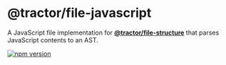# @tractor/file-javascript

A JavaScript file implementation for [**@tractor/file-structure**](https://github.com/TradeMe/tractor/tree/master/packages/tractor-file-structure) that parses JavaScript contents to an AST.

[![npm version](https://img.shields.io/npm/v/@tractor/file-javascript.svg)](https://www.npmjs.com/package/@tractor/file-javascript)
